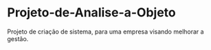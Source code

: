 # Projeto-de-Analise-a-Objeto
Projeto de criação de sistema, para uma empresa visando melhorar a gestão. 
